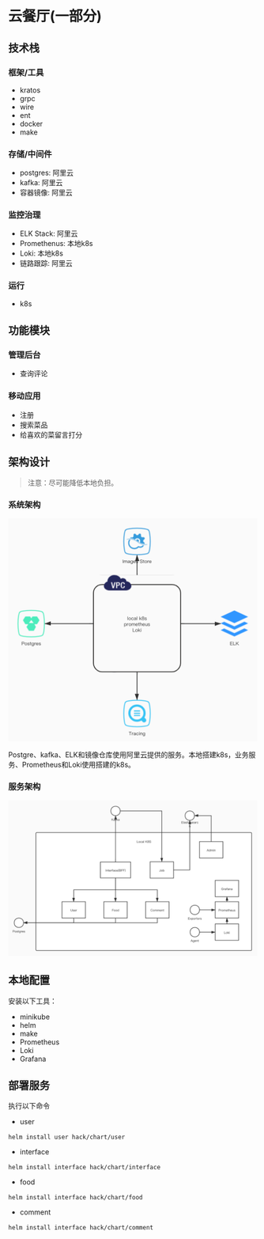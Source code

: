 # 云餐厅(一部分)

## 技术栈

### 框架/工具

* kratos
* grpc
* wire
* ent
* docker
* make

### 存储/中间件

* postgres: 阿里云
* kafka: 阿里云
* 容器镜像: 阿里云

### 监控治理

* ELK Stack: 阿里云
* Promethenus: 本地k8s
* Loki: 本地k8s
* 链路跟踪: 阿里云

### 运行

* k8s

## 功能模块

### 管理后台

* 查询评论

### 移动应用

* 注册
* 搜索菜品
* 给喜欢的菜留言打分

## 架构设计

> 注意：尽可能降低本地负担。

### 系统架构

![avatar](doc/sys.jpg)

Postgre、kafka、ELK和镜像仓库使用阿里云提供的服务。本地搭建k8s，业务服务、Prometheus和Loki使用搭建的k8s。

### 服务架构

![avatar](doc/service.jpg)

## 本地配置

安装以下工具：

* minikube
* helm
* make
* Prometheus
* Loki
* Grafana

## 部署服务

执行以下命令

* user

```shell
helm install user hack/chart/user
```

* interface

```shell
helm install interface hack/chart/interface
```

* food

```shell
helm install interface hack/chart/food
```

* comment

```shell
helm install interface hack/chart/comment
```